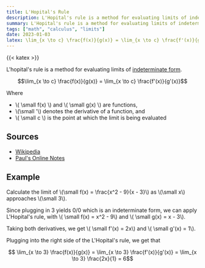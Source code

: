 ```yaml
---
title: L'Hopital's Rule
description: L'Hopital's rule is a method for evaluating limits of indeterminate forms.
summary: L'Hopital's rule is a method for evaluating limits of indeterminate forms.
tags: ["math", "calculus", "limits"]
date: 2023-01-03
latex: \lim_{x \to c} \frac{f(x)}{g(x)} = \lim_{x \to c} \frac{f'(x)}{g'(x)}
---
```


{{< katex >}}

L'hopital's rule is a method for evaluating limits of [indeterminate form](https://en.wikipedia.org/wiki/Indeterminate_form).

$$\lim_{x \to c} \frac{f(x)}{g(x)} = \lim_{x \to c} \frac{f'(x)}{g'(x)}$$

Where
- \\( \small f(x) \\) and \\( \small g(x) \\) are functions,
- \\(\small '\\) denotes the derivative of a function, and
- \\( \small c \\) is the point at which the limit is being evaluated

## Sources
- [Wikipedia](https://en.wikipedia.org/wiki/L%27H%C3%B4pital%27s_rule)
- [Paul's Online Notes](https://tutorial.math.lamar.edu/classes/calci/lhospitalsrule.aspx)

## Example

Calculate the limit of \\(\small f(x) = \frac{x^2 - 9}{x - 3}\\) as \\(\small x\\) approaches \\(\small 3\\).

Since plugging in 3 yields 0/0 which is an indeterminate form, we can apply L'Hopital's rule, with \\( \small f(x) = x^2 - 9\\) and \\( \small g(x) = x - 3\\).

Taking both derivatives, we get \\( \small f'(x) = 2x\\) and \\( \small g'(x) = 1\\).

Plugging into the right side of the L'Hopital's rule, we get that

$$ \lim_{x \to 3} \frac{f(x)}{g(x)} = \lim_{x \to 3} \frac{f'(x)}{g'(x)} = \lim_{x \to 3} \frac{2x}{1} = 6$$
